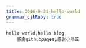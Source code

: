 ```yaml
---
title: 2016-9-21-hello-world
grammar_cjkRuby: true
---
```


	hello world,hello blog
    	感谢githubpages,感谢小书匠